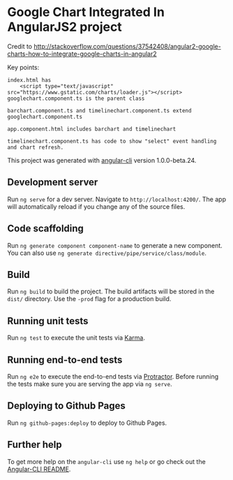 # Google Chart Integrated In AngularJS2 project

Credit to http://stackoverflow.com/questions/37542408/angular2-google-charts-how-to-integrate-google-charts-in-angular2

Key points:
```
index.html has
    <script type="text/javascript" src="https://www.gstatic.com/charts/loader.js"></script>
googlechart.component.ts is the parent class

barchart.component.ts and timelinechart.component.ts extend googlechart.component.ts

app.component.html includes barchart and timelinechart

timelinechart.component.ts has code to show "select" event handling and chart refresh.

```

This project was generated with [angular-cli](https://github.com/angular/angular-cli) version 1.0.0-beta.24.

## Development server
Run `ng serve` for a dev server. Navigate to `http://localhost:4200/`. The app will automatically reload if you change any of the source files.

## Code scaffolding

Run `ng generate component component-name` to generate a new component. You can also use `ng generate directive/pipe/service/class/module`.

## Build

Run `ng build` to build the project. The build artifacts will be stored in the `dist/` directory. Use the `-prod` flag for a production build.

## Running unit tests

Run `ng test` to execute the unit tests via [Karma](https://karma-runner.github.io).

## Running end-to-end tests

Run `ng e2e` to execute the end-to-end tests via [Protractor](http://www.protractortest.org/).
Before running the tests make sure you are serving the app via `ng serve`.

## Deploying to Github Pages

Run `ng github-pages:deploy` to deploy to Github Pages.

## Further help

To get more help on the `angular-cli` use `ng help` or go check out the [Angular-CLI README](https://github.com/angular/angular-cli/blob/master/README.md).
